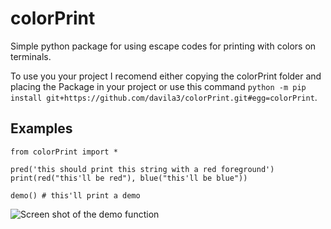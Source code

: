 # colorPrint
Simple python package for using escape codes for printing with colors on terminals.


To use you your project I recomend either copying the colorPrint folder and placing the Package in your project or use this command `python -m pip install git+https://github.com/davila3/colorPrint.git#egg=colorPrint`.


## Examples

```
from colorPrint import *

pred('this should print this string with a red foreground')
print(red("this'll be red"), blue("this'll be blue"))

demo() # this'll print a demo

```


![Screen shot of the demo function]([/colorPrint/blob/main/imgs/demo_img.png](https://github.com/davila3/colorPrint/blob/main/imgs/demo_img.png)?raw=true "Demo Function")

